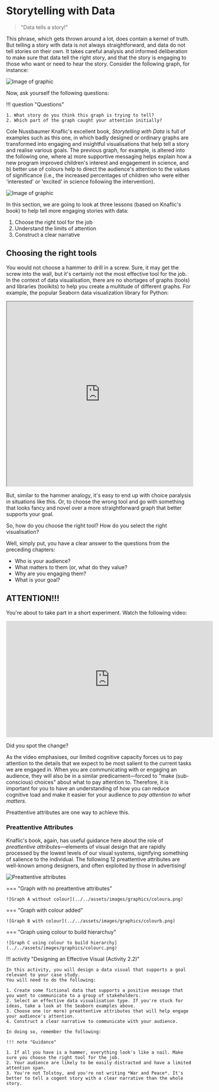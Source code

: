 # Storytelling with Data

> "Data tells a story!"

This phrase, which gets thrown around a lot, does contain a kernel of truth.
But telling a story with data is not always straightforward, and data do not tell stories on their own.
It takes careful analysis and informed deliberation to make sure that data tell the right story, and that the story is engaging to those who want or need to hear the story.
Consider the following graph, for instance:

![Image of graphic](../../assets/images/graphics/storytellinga.png)

Now, ask yourself the following questions:

!!! question "Questions"

    1. What story do you think this graph is trying to tell?
    2. Which part of the graph caught your attention initially?

Cole Nussbaumer Knaflic's excellent book, *Storytelling with Data* is full of examples such as this one, in which badly designed or ordinary graphs are transformed into engaging and insightful visualisations that help tell a story and realise various goals.
The previous graph, for example, is altered into the following one, where a) more supportive messaging helps explain how a new program improved children's interest and engagement in science, and b) better use of colours help to direct the audience's attention to the values of significance (i.e., the increased percentages of children who were either 'interested' or 'excited' in science following the intervention).

![Image of graphic](../../assets/images/graphics/storytellingb.png)

In this section, we are going to look at three lessons (based on Knaflic's book) to help tell more engaging stories with data:

1. Choose the right tool for the job
2. Understand the limits of attention
3. Construct a clear narrative

## Choosing the right tools

You would not choose a hammer to drill in a screw. Sure, it may get the screw into the wall, but it's certainly not the most effective tool for the job.
In the context of data visualisation, there are no shortages of graphs (tools) and libraries (toolkits) to help you create a multitude of different graphs.
For example, the popular Seaborn data visualization library for Python:

<iframe src="https://seaborn.pydata.org/examples/index.html" width="100%" height="500px"></iframe>

But, similar to the hammer analogy, it's easy to end up with choice paralysis in situations like this. 
Or, to choose the wrong tool and go with something that looks fancy and novel over a more straightforward graph that better supports your goal.

So, how do you choose the right tool?
How do you select the right visualisation?

Well, simply put, you have a clear answer to the questions from the preceding chapters:

- Who is your audience?
- What matters to them (or, what do they value?
- Why are you engaging them?
- What is your goal?

## ATTENTION!!!

You're about to take part in a short experiment.
Watch the following video:

<iframe width="560" height="315" src="https://www.youtube.com/embed/VkrrVozZR2c" title="YouTube video player" frameborder="0" allow="accelerometer; autoplay; clipboard-write; encrypted-media; gyroscope; picture-in-picture" allowfullscreen></iframe>

Did you spot the change?

As the video emphasises, our limited cognitive capacity forces us to pay attention to the details that we expect to be most salient to the current tasks we are engaged in.
When you are communicating with or engaging an audience, they will also be in a similar predicament—forced to "make (sub-conscious) choices" about what to pay attention to.
Therefore, it is important for you to have an understanding of how you can reduce cognitive load and make it easier for your audience to *pay attention to what matters*.

Preattentive attributes are one way to achieve this.

### Preattentive Attributes

Knaflic's book, again, has useful guidance here about the role of *preattentive attributes*—elements of visual design that are rapidly processed by the lowest levels of our visual systems, signifying something of salience to the individual.
The following 12 preattentive attributes are well-known among designers, and often exploited by those in advertising!

![Preattentive attributes](../../assets/images/graphics/preattentive.png)

=== "Graph with no preattentive attributes"

    ![Graph A without colour](../../assets/images/graphics/coloura.png)

=== "Graph with colour added"

    ![Graph B with colour](../../assets/images/graphics/colourb.png)

=== "Graph using colour to build hierarchuy"

    ![Graph C using colour to build hierarchy](../../assets/images/graphics/colourc.png)

!!! activity "Designing an Effective Visual (Activity 2.2)"

    In this activity, you will design a data visual that supports a goal relevant to your case study.
    You will need to do the following:

    1. Create some fictional data that supports a positive message that you want to communicate to a group of stakeholders. 
    2. Select an effective data visualisation type. If you're stuck for ideas, take a look at the Seaborn examples above. 
    3. Choose one (or more) preattentive attributes that will help engage your audience's attention.
    4. Construct a clear narrative to communicate with your audience. 

    In doing so, remember the following:

    !!! note "Guidance"

    1. If all you have is a hammer, everything look's like a nail. Make sure you choose the right tool for the job.
    2. Your audience are likely to be easily distracted and have a limited attention span.
    3. You're not Tolstoy, and you're not writing *War and Peace*. It's better to tell a cogent story with a clear narrative than the whole story.
